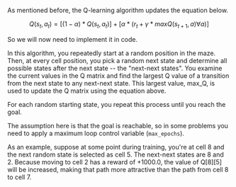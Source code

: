 As mentioned before, the Q-learning algorithm updates the equation below.

$$Q(s_t,a_t)=[(1 - \alpha)*Q(s_t,a_t)]+[\alpha * (r_t + \gamma * maxQ(s_{t+1},a) \forall a)]$$

So we will now need to implement it in code.

In this algorithm, you repeatedly start at a random position in the maze. 
Then, at every cell position, you pick a random next state and determine all possible 
states after the next state -- the "next-next states". You examine the 
current values in the Q matrix and find the largest Q value of a transition from the next state 
to any next-next state. This largest value, max_Q, is used to update the Q matrix using the equation above.

For each random starting state, you repeat this process until you reach the goal. 

The assumption here 
is that the goal is reachable, so in some problems you need to apply 
a maximum loop control variable (`max_epochs`).

As an example, suppose at some point during training, you're at cell 8 and the next random 
state is selected as cell 5. The next-next states are 8 and 2. Because moving to cell 2 
has a reward of +1000.0, the value of Q[8][5] will be increased, making that path more attractive 
than the path from cell 8 to cell 7. 